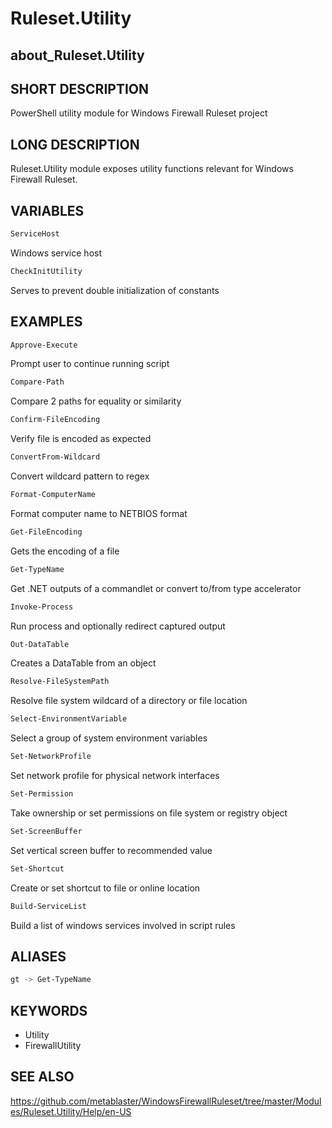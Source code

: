 
# Ruleset.Utility

## about_Ruleset.Utility

## SHORT DESCRIPTION

PowerShell utility module for Windows Firewall Ruleset project

## LONG DESCRIPTION

Ruleset.Utility module exposes utility functions relevant for Windows Firewall Ruleset.

## VARIABLES

```powershell
ServiceHost
```

Windows service host

```powershell
CheckInitUtility
```

Serves to prevent double initialization of constants

## EXAMPLES

```powershell
Approve-Execute
```

Prompt user to continue running script

```powershell
Compare-Path
```

Compare 2 paths for equality or similarity

```powershell
Confirm-FileEncoding
```

Verify file is encoded as expected

```powershell
ConvertFrom-Wildcard
```

Convert wildcard pattern to regex

```powershell
Format-ComputerName
```

Format computer name to NETBIOS format

```powershell
Get-FileEncoding
```

Gets the encoding of a file

```powershell
Get-TypeName
```

Get .NET outputs of a commandlet or convert to/from type accelerator

```powershell
Invoke-Process
```

Run process and optionally redirect captured output

```powershell
Out-DataTable
```

Creates a DataTable from an object

```powershell
Resolve-FileSystemPath
```

Resolve file system wildcard of a directory or file location

```powershell
Select-EnvironmentVariable
```

Select a group of system environment variables

```powershell
Set-NetworkProfile
```

Set network profile for physical network interfaces

```powershell
Set-Permission
```

Take ownership or set permissions on file system or registry object

```powershell
Set-ScreenBuffer
```

Set vertical screen buffer to recommended value

```powershell
Set-Shortcut
```

Create or set shortcut to file or online location

```powershell
Build-ServiceList
```

Build a list of windows services involved in script rules

## ALIASES

```powershell
gt -> Get-TypeName
```

## KEYWORDS

- Utility
- FirewallUtility

## SEE ALSO

https://github.com/metablaster/WindowsFirewallRuleset/tree/master/Modules/Ruleset.Utility/Help/en-US

